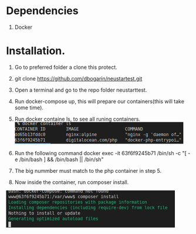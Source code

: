 
# Dependencies 
1. Docker

# Installation.

1. Go to preferred folder a clone this protect.
2. git clone https://github.com/dbogarin/neustartest.git
3. Open a terminal and go to the repo folder neustarttest.
4. Run docker-compose up, this will prepare our containers(this will take some time).
5. Run docker containe ls, to see all runing containers.
![alt text](/readme/images/dockerls.jpg)

6. Run the following command docker exec -it 63f6f9245b71  /bin/sh -c "[ -e /bin/bash ] && /bin/bash || /bin/sh"
7. The big nummber must match to the php container in step 5.
8. Now inside the container, run composer install.

![alt text](/readme/images/composerinstall.jpg)





